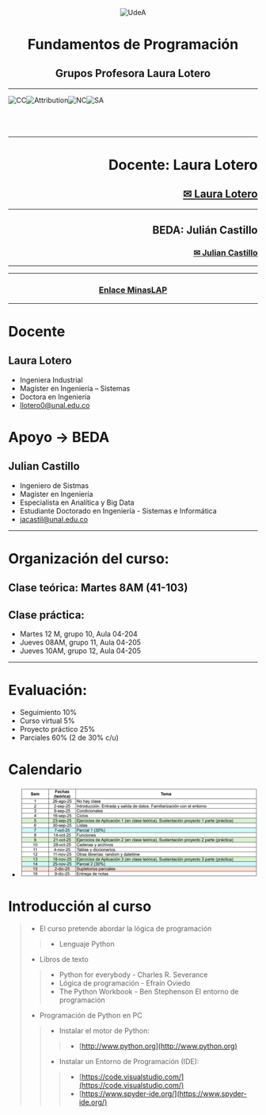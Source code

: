 <div align="center">
<p><img alt="UdeA" height="150px" src="https://minas.medellin.unal.edu.co/proyectos/one-health-consortium/images/unal.png" align="center" hspace="10px" vspace="0px"></p>
</div>
<div> </div>


<p>
<h6 align="center"> <b> </b> </h6>
<h1 align="center"> <b> Fundamentos de Programación </b> </h1>
<h2 align="center"> <b> Grupos Profesora Laura Lotero </b> </h2>
<hr size=10 noshade color="gray">
</p>
<p>
<img alt="CC" height="70px" src="https://creativecommons.org/images/deed/cc_blue_x2.png" align="left" hspace="0px" vspace="0px">
<img alt="Attribution" height="70px" src="https://creativecommons.org/images/deed/attribution_icon_blue_x2.png" align="left" hspace="0px" vspace="0px">
<img alt="NC" height="70px" src="https://creativecommons.org/images/deed/nc_blue_x2.png" align="left" hspace="0px" vspace="0px">
<img alt="SA" height="70px" src="https://creativecommons.org/images/deed/sa_blue_x2.png" align="left" hspace="0px" vspace="0px">
<br></br><br></br>
</p>

<hr size=1 noshade color="black">
<div align="right">
<h1> <strong>Docente: Laura Lotero </strong></h1>
<h2><a href="mailto:llotero0@unal.edu.co">✉ Laura Lotero</a></h2>

<hr size=1 noshade color="black">

<h2> <strong>BEDA: Julián Castillo </strong></h2>
<h3><a href="mailto:jacastil@unal.edu.co">✉ Julian Castillo</a></h3>
<hr size=1 noshade color="black">

<hr size=10 noshade color="purple">
</div>


<div align="center">
<h3><a href="https://minaslap.net/course/view.php?id=320">Enlace MinasLAP</a></h3>
</div>

<hr size=10 noshade color="purple">

# Docente
## Laura Lotero
*  Ingeniera Industrial
*  Magíster en Ingeniería – Sistemas
*  Doctora en Ingeniería
*  llotero0@unal.edu.co

# Apoyo -> BEDA
## Julian Castillo
*  Ingeniero de Sistmas
*  Magíster en Ingeniería
*  Especialista en Analítica y Big Data
*  Estudiante Doctorado en Ingeniería - Sistemas e Informática
*  jacastil@unal.edu.co

<hr size=5 noshade color="gray">

# Organización del curso:
## Clase teórica: Martes 8AM (41-103)
## Clase práctica:
*  Martes 12 M, grupo 10, Aula 04-204
*  Jueves 08AM, grupo 11, Aula 04-205
*  Jueves 10AM, grupo 12, Aula 04-205

<hr size=5 noshade color="gray">

# Evaluación:
*  Seguimiento 10%
*  Curso virtual 5%
*  Proyecto práctico 25%
*  Parciales 60% (2 de 30% c/u)

# Calendario
* ![](https://raw.githubusercontent.com/JulianCastillo-Unal/FundamentosProgramacion/refs/heads/main/Calendario.png)

# Introducción al curso
>*  El curso pretende abordar la lógica de programación
>>*  Lenguaje Python
>*  Libros de texto
>>*  Python for everybody - Charles R. Severance
>>*  Lógica de programación - Efraín Oviedo
>>*  The Python Workbook - Ben Stephenson
>El entorno de programación
>*  Programación de Python en PC
>>*  Instalar el motor de Python:
>>>*  [http://www.python.org](http://www.python.org)
>>*  Instalar un Entorno de Programación (IDE):
>>>*  [https://code.visualstudio.com/](https://code.visualstudio.com/)
>>>*  [https://www.spyder-ide.org/](https://www.spyder-ide.org/)



